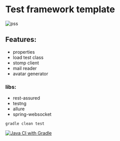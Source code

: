 # Test framework template
![pss](https://i.ibb.co/bKV9CgV/giphy.gif)

## Features:
* properties
* load test class
* stomp client
* mail reader
* avatar generator

### libs:
* rest-assured
* testng
* allure
* spring-websocket
  
```gradle clean test```

[![Java CI with Gradle](https://github.com/aceton41k/test-framework-template/actions/workflows/gradle.yml/badge.svg)](https://github.com/aceton41k/test-framework-template/actions/workflows/gradle.yml)
